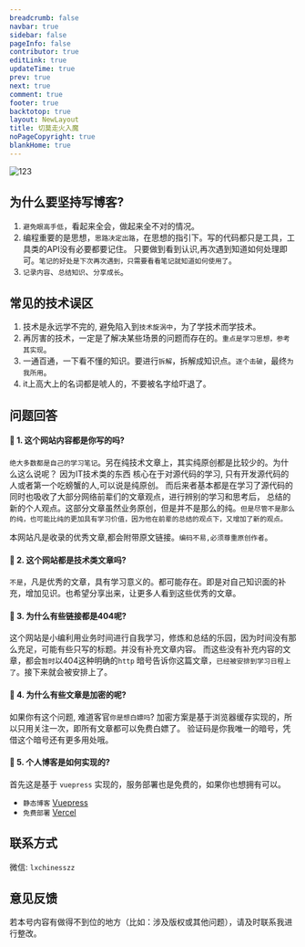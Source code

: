 ```yaml
---
breadcrumb: false
navbar: true
sidebar: false
pageInfo: false
contributor: true
editLink: true
updateTime: true
prev: true
next: true
comment: true
footer: true
backtotop: true
layout: NewLayout
title: 切莫走火入魔
noPageCopyright: true
blankHome: true
---
```


![123](https://img.springlearn.cn/learn_4232870cfeea3d2ee58f45a24f3c0a56.png)
## 为什么要坚持写博客?

1. `避免眼高手低`，看起来全会，做起来全不对的情况。
2. 编程重要的是思想，`思路决定出路`，在思想的指引下。写的代码都只是工具，工具类的API没有必要都要记住。
   只要做到看到认识,再次遇到知道如何处理即可。`笔记的好处是下次再次遇到，只需要看看笔记就知道如何使用了`。
3. `记录内容`、`总结知识`、`分享成长`。

## 常见的技术误区

1. 技术是永远学不完的, 避免陷入到`技术旋涡中`，为了学技术而学技术。
2. 再厉害的技术，一定是了解决某些场景的问题而存在的。`重点是学习思想，参考其实现`。
3. 一通百通，一下看不懂的知识。要进行`拆解`，拆解成知识点。`逐个击破`，最终`为我所用`。
4. it上高大上的名词都是唬人的，不要被名字给吓退了。


## 问题回答

#### 📢 1. 这个网站内容都是你写的吗? 

`绝大多数都是自己的学习笔记`。另在纯技术文章上，其实纯原创都是比较少的。为什么这么说呢？ 因为IT技术类的东西
核心在于对源代码的学习, 只有开发源代码的人或者第一个吃螃蟹的人,可以说是纯原创。
而后来者基本都是在学习了源代码的同时也吸收了大部分网络前辈们的文章观点，进行辨别的学习和思考后，
总结的新的个人观点。这部分文章虽然业务原创，但是并不是那么的纯。`但是尽管不是那么的纯，也可能比纯的更加具有学习价值，因为他在前辈的总结的观点下，又增加了新的观点。`

本网站凡是收录的优秀文章,都会附带原文链接。`编码不易,必须尊重原创作者`。

#### 📢 2. 这个网站都是技术类文章吗?

`不是`，凡是优秀的文章，具有学习意义的。都可能存在。即是对自己知识面的补充，增加见识。也希望分享出来，让更多人看到这些优秀的文章。

#### 📢 3. 为什么有些链接都是404呢?

这个网站是小编利用业务时间进行自我学习，修炼和总结的乐园，因为时间没有那么充足，可能有些只写的标题。并没有补充文章内容。
而这些没有补充内容的文章，都会`暂时`以404这种明确的`http` 暗号告诉你这篇文章，`已经被安排到学习日程上了`。接下来就会被安排上了。

#### 📢 4. 为什么有些文章是加密的呢?

如果你有这个问题, 难道客官`你是想白嫖吗`? 加密方案是基于浏览器缓存实现的，所以只用关注一次，即所有文章都可以免费白嫖了。
验证码是你我唯一的暗号，凭借这个暗号还有更多用处哦。


#### 📢 5. 个人博客是如何实现的?

首先这是基于 `vuepress` 实现的，服务部署也是免费的，如果你也想拥有可以。
- `静态博客` [Vuepress](https://java.springlearn.cn/learn/blog/vuepress/)
- `免费部署` [Vercel](http://localhost:8080/learn/blog/vercel/)


## 联系方式

微信: `lxchinesszz`

## 意见反馈

若本号内容有做得不到位的地方（比如：涉及版权或其他问题），请及时联系我进行整改。

